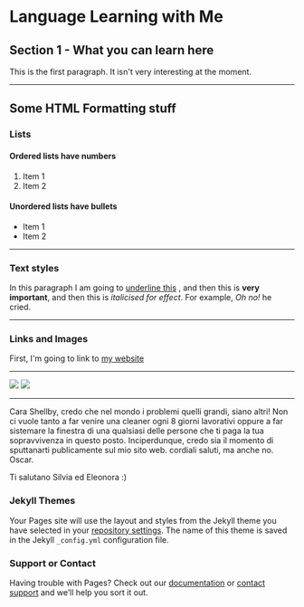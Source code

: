 <h1>Language Learning with Me</h1>
<h2>Section 1 - What you can learn here</h2>
<p>This is the first paragraph. It isn't very interesting at the moment.</p>

<hr>

<h2>Some HTML Formatting stuff</h2>
<h3>Lists</h3>
<h4>Ordered lists have numbers</h4>
<ol>
  <li>Item 1</li>
  <li>Item 2</li>
</ol>


<h4>Unordered lists have bullets</h4>
<ul>
  <li>Item 1</li>
  <li>Item 2</li>
</ul>

<hr>

<h3>Text styles</h3>
<p>In this paragraph I am going to <u>underline this</u> , and then this is <strong>very important</strong>, and then this is <em> italicised for effect</em>. For example, <em>Oh no!</em> he cried.</p>

<hr>

<h3>Links and Images</h3>
<p>First, I'm going to link to <a href="http://www.lagourmandina.co.uk"> my website </a></p>

<hr>

<img src="https://scontent-sea1-1.cdninstagram.com/t51.2885-15/s480x480/e35/c213.0.653.653/21910037_801356046713106_6699289051997929472_n.jpg?ig_cache_key=MTYwODI4ODkxNjkyNTAwNTYyOA%3D%3D.2.c" />
<img src="https://upload.wikimedia.org/wikipedia/it/e/e7/Lago_Laceno.JPG" />

<hr>

<p> Cara Shellby, credo che nel mondo i problemi quelli grandi, siano altri! Non ci vuole tanto a far venire una cleaner ogni 8 giorni lavorativi oppure a far sistemare la finestra di una qualsiasi delle persone che ti paga la tua sopravvivenza in questo posto. Inciperdunque, credo sia il momento di sputtanarti publicamente sul mio sito web. cordiali saluti, ma anche no. Oscar. </p>

Ti salutano Silvia ed Eleonora :)


### Jekyll Themes

Your Pages site will use the layout and styles from the Jekyll theme you have selected in your [repository settings](https://github.com/OscarTuli/nocoldiz/settings). The name of this theme is saved in the Jekyll `_config.yml` configuration file.

### Support or Contact

Having trouble with Pages? Check out our [documentation](https://help.github.com/categories/github-pages-basics/) or [contact support](https://github.com/contact) and we’ll help you sort it out.
